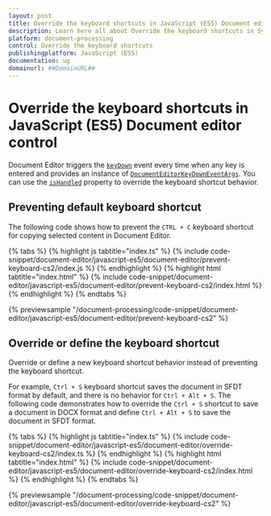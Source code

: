 ```yaml
---
layout: post
title: Override the keyboard shortcuts in JavaScript (ES5) Document editor control | Syncfusion
description: Learn here all about Override the keyboard shortcuts in Syncfusion JavaScript (ES5) Document editor control of Syncfusion Essential JS 2 and more.
platform: document-processing
control: Override the keyboard shortcuts 
publishingplatform: JavaScript (ES5)
documentation: ug
domainurl: ##DomainURL##
---
```


# Override the keyboard shortcuts in JavaScript (ES5) Document editor control

Document Editor triggers the [`keyDown`](https://ej2.syncfusion.com/javascript/documentation/api/document-editor#keydown) event every time when any key is entered and provides an instance of [`DocumentEditorKeyDownEventArgs`](https://ej2.syncfusion.com/javascript/documentation/api/document-editor/documentEditorKeyDownEventArgs/). You can use the [`isHandled`](https://ej2.syncfusion.com/javascript/documentation/api/document-editor/documentEditorKeyDownEventArgs#ishandled) property to override the keyboard shortcut behavior.

## Preventing default keyboard shortcut

The following code shows how to prevent the `CTRL + C` keyboard shortcut for copying selected content in Document Editor.

{% tabs %}
{% highlight js tabtitle="index.ts" %}
{% include code-snippet/document-editor/javascript-es5/document-editor/prevent-keyboard-cs2/index.js %}
{% endhighlight %}
{% highlight html tabtitle="index.html" %}
{% include code-snippet/document-editor/javascript-es5/document-editor/prevent-keyboard-cs2/index.html %}
{% endhighlight %}
{% endtabs %}
          
{% previewsample "/document-processing/code-snippet/document-editor/javascript-es5/document-editor/prevent-keyboard-cs2" %}

## Override or define the keyboard shortcut

Override or define a new keyboard shortcut behavior instead of preventing the keyboard shortcut.

For example, `Ctrl + S` keyboard shortcut saves the document in SFDT format by default, and there is no behavior for `Ctrl + Alt + S`. The following code demonstrates how to override the `Ctrl + S` shortcut to save a document in DOCX format and define `Ctrl + Alt + S` to save the document in SFDT format.

{% tabs %}
{% highlight js tabtitle="index.ts" %}
{% include code-snippet/document-editor/javascript-es5/document-editor/override-keyboard-cs2/index.ts %}
{% endhighlight %}
{% highlight html tabtitle="index.html" %}
{% include code-snippet/document-editor/javascript-es5/document-editor/override-keyboard-cs2/index.html %}
{% endhighlight %}
{% endtabs %}
          
{% previewsample "/document-processing/code-snippet/document-editor/javascript-es5/document-editor/override-keyboard-cs2" %}